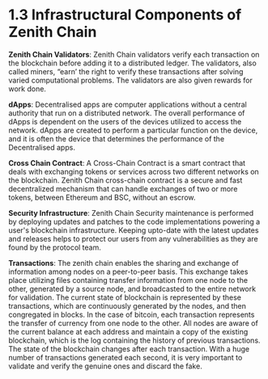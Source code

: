 # 1.3 Infrastructural Components of Zenith Chain

**Zenith Chain Validators**: Zenith Chain validators verify each transaction on the blockchain before adding it to a distributed ledger. The validators, also called miners, “earn’ the right to verify these transactions after solving varied computational problems. The validators are also given rewards for work done.&#x20;

**dApps**: Decentralised apps are computer applications without a central authority that run on a distributed network. The overall performance of dApps is dependent on the users of the devices utilized to access the network. dApps are created to perform a particular function on the device, and it is often the device that determines the performance of the Decentralised apps.&#x20;

**Cross Chain Contract**: A Cross-Chain Contract is a smart contract that deals with exchanging tokens or services across two different networks on the blockchain. Zenith Chain cross-chain contract is a secure and fast decentralized mechanism that can handle exchanges of two or more tokens, between Ethereum and BSC, without an escrow.&#x20;

**Security Infrastructure**: Zenith Chain Security maintenance is performed by deploying updates and patches to the code implementations powering a user's blockchain infrastructure. Keeping upto-date with the latest updates and releases helps to protect our users from any vulnerabilities as they are found by the protocol team.&#x20;

**Transactions**: The zenith chain enables the sharing and exchange of information among nodes on a peer-to-peer basis. This exchange takes place utilizing files containing transfer information from one node to the other, generated by a source node, and broadcasted to the entire network for validation. The current state of blockchain is represented by these transactions, which are continuously generated by the nodes, and then congregated in blocks. In the case of bitcoin, each transaction represents the transfer of currency from one node to the other. All nodes are aware of the current balance at each address and maintain a copy of the existing blockchain, which is the log containing the history of previous transactions. The state of the blockchain changes after each transaction. With a huge number of transactions generated each second, it is very important to validate and verify the genuine ones and discard the fake.
